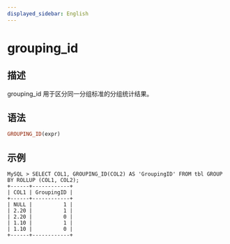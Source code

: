 ```yaml
---
displayed_sidebar: English
---
```



# grouping_id

## 描述

grouping_id 用于区分同一分组标准的分组统计结果。

## 语法

```Haskell
GROUPING_ID(expr)
```

## 示例

```Plain
MySQL > SELECT COL1, GROUPING_ID(COL2) AS 'GroupingID' FROM tbl GROUP BY ROLLUP (COL1, COL2);
+------+------------+
| COL1 | GroupingID |
+------+------------+
| NULL |          1 |
| 2.20 |          1 |
| 2.20 |          0 |
| 1.10 |          1 |
| 1.10 |          0 |
+------+------------+
```